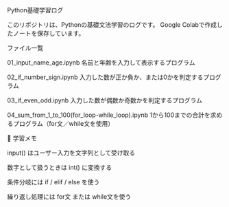 Python基礎学習ログ

このリポジトリは、Pythonの基礎文法学習のログです。
Google Colabで作成したノートを保存しています。

ファイル一覧

01_input_name_age.ipynb
名前と年齢を入力して表示するプログラム

02_if_number_sign.ipynb
入力した数が正か負か、または0かを判定するプログラム

03_if_even_odd.ipynb
入力した数が偶数か奇数かを判定するプログラム

04_sum_from_1_to_100(for_loop-while_loop).ipynb
1から100までの合計を求めるプログラム（for文／while文を使用）

📝 学習メモ

input() はユーザー入力を文字列として受け取る

数字として扱うときは int() に変換する

条件分岐には if / elif / else を使う

繰り返し処理には for文 または while文を使う
